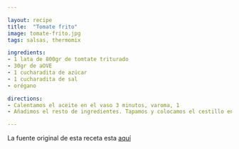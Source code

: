 ```yaml
---

layout: recipe
title:  "Tomate frito"
image: tomate-frito.jpg
tags: salsas, thermomix

ingredients:
- 1 lata de 800gr de tomtate triturado
- 30gr de aOVE
- 1 cucharadita de azúcar
- 1 cucharadita de sal
- orégano

directions:
- Calentamos el aceite en el vaso 3 minutos, varoma, 1
- Añadimos el resto de ingredientes. Tapamos y colocamos el cestillo encima para que no salpique favoreciendo la evaporación. Programamos 30 minutos, varoma, 1

---
```


La fuente original de esta receta esta [aquí](https://www.thermorecetas.com/receta-facil-thermomix-tomate-frito/)
